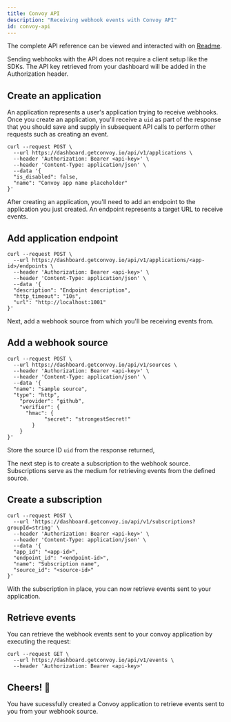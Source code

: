 ```yaml
---
title: Convoy API
description: "Receiving webhook events with Convoy API"
id: convoy-api
---
```


The complete API reference can be viewed and interacted with on [Readme](https://convoy.readme.io).

Sending webhooks with the API does not require a client setup like the SDKs. The API key retrieved from your dashboard will be added in the Authorization header.

## Create an application

An application represents a user's application trying to receive webhooks. Once you create an application, you'll receive a `uid` as part of the response that you should save and supply in subsequent API calls to perform other requests such as creating an event.

```console[terminal]
curl --request POST \
  --url https://dashboard.getconvoy.io/api/v1/applications \
  --header 'Authorization: Bearer <api-key>' \
  --header 'Content-Type: application/json' \
  --data '{
  "is_disabled": false,
  "name": "Convoy app name placeholder"
}'
```

After creating an application, you'll need to add an endpoint to the application you just created. An endpoint represents a target URL to receive events.

## Add application endpoint

```terminal[console]
curl --request POST \
  --url https://dashboard.getconvoy.io/api/v1/applications/<app-id>/endpoints \
  --header 'Authorization: Bearer <api-key>' \
  --header 'Content-Type: application/json' \
  --data '{
  "description": "Endpoint description",
  "http_timeout": "10s",
  "url": "http://localhost:1001"
}'
```

Next, add a webhook source from which you'll be receiving events from.

## Add a webhook source

```terminal[console]
curl --request POST \
  --url https://dashboard.getconvoy.io/api/v1/sources \
  --header 'Authorization: Bearer <api-key>' \
  --header 'Content-Type: application/json' \
  --data '{
  "name": "sample source",
  "type": "http",
	"provider": "github",
	"verifier": {
	  "hmac": {
			"secret": "strongestSecret!"
		}
	}
}'
```

Store the source ID `uid` from the response returned, 


The next step is to create a subscription to the webhook source. Subscriptions serve as the medium for retrieving events from the defined source.

## Create a subscription

```console[terminal]
curl --request POST \
  --url 'https://dashboard.getconvoy.io/api/v1/subscriptions?groupId=string' \
  --header 'Authorization: Bearer <api-key>' \
  --header 'Content-Type: application/json' \
  --data '{
  "app_id": "<app-id>",
  "endpoint_id": "<endpoint-id>",
  "name": "Subscription name",
  "source_id": "<source-id>"
}'
```

With the subscription in place, you can now retrieve events sent to your application.

## Retrieve events

You can retrieve the webhook events sent to your convoy application by executing the request:

```console[terminal]
curl --request GET \
  --url https://dashboard.getconvoy.io/api/v1/events \
  --header 'Authorization: Bearer <api-key>'
```

## Cheers! 🎉

You have sucessfully created a Convoy application to retrieve events sent to you from your webhook source. 